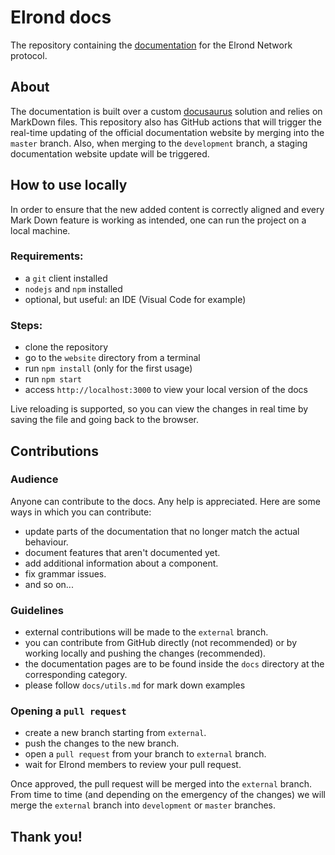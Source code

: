 # Elrond docs

The repository containing the [documentation](https://docs.elrond.com) for the Elrond Network protocol.

## About

The documentation is built over a custom [docusaurus](https://docusaurus.io/) solution and relies on MarkDown files.
This repository also has GitHub actions that will trigger the real-time updating of the official documentation website by merging into the `master` branch. Also, when merging to the `development` branch, a staging documentation website update will be triggered.

## How to use locally

In order to ensure that the new added content is correctly aligned and every Mark Down feature is working as intended, one can run the project on a local machine.

### Requirements:

- a `git` client installed
- `nodejs` and `npm` installed
- optional, but useful: an IDE (Visual Code for example)

### Steps:


- clone the repository
- go to the `website` directory from a terminal
- run `npm install` (only for the first usage)
- run `npm start`
- access `http://localhost:3000` to view your local version of the docs

Live reloading is supported, so you can view the changes in real time by saving the file and going back to the browser.

## Contributions

### Audience

Anyone can contribute to the docs. Any help is appreciated. Here are some ways in which you can contribute:
- update parts of the documentation that no longer match the actual behaviour.
- document features that aren't documented yet.  
- add additional information about a component.  
- fix grammar issues.
- and so on...

### Guidelines

- external contributions will be made to the `external` branch.
- you can contribute from GitHub directly (not recommended) or by working locally and pushing the changes (recommended).
- the documentation pages are to be found inside the `docs` directory at the corresponding category.
- please follow `docs/utils.md` for mark down examples

### Opening a `pull request`

- create a new branch starting from `external`.
- push the changes to the new branch.
- open a `pull request` from your branch to `external` branch.
- wait for Elrond members to review your pull request.

Once approved, the pull request will be merged into the `external` branch. From time to time (and depending on the emergency of the changes) we will merge the `external` branch into `development` or `master` branches.

## **Thank you!**
